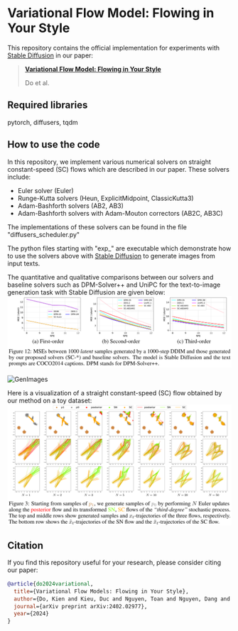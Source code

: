 # Variational Flow Model: Flowing in Your Style


This repository contains the official implementation for experiments with [Stable Diffusion](https://arxiv.org/abs/2112.10752) in our paper:
> [**Variational Flow Model: Flowing in Your Style**](https://arxiv.org/abs/2402.02977)
>
> Do et al.


## Required libraries
pytorch, diffusers, tqdm

## How to use the code
In this repository, we implement various numerical solvers on straight constant-speed (SC) flows which are described in our paper.
These solvers include:
- Euler solver (Euler)
- Runge-Kutta solvers (Heun, ExplicitMidpoint, ClassicKutta3)
- Adam-Bashforth solvers (AB2, AB3)
- Adam-Bashforth solvers with Adam-Mouton correctors (AB2C, AB3C)

The implementations of these solvers can be found in the file "diffusers_scheduler.py"

The python files starting with "exp_" are executable which demonstrate 
how to use the solvers above with [Stable Diffusion](https://huggingface.co/CompVis/stable-diffusion-v1-4) to generate images from input texts.

The quantitative and qualitative comparisons between our solvers and 
baseline solvers such as DPM-Solver++ and UniPC for the text-to-image generation task 
with Stable Diffusion are given below:
![SolversComparison](./asset/SolverComparison.png)
 
![GenImages](./asset/StableDiffusionGenImage.png)

Here is a visualization of a straight constant-speed (SC) flow 
obtained by our method on a toy dataset:
![SCFlow](./asset/SCFlow.png)


## Citation
If you find this repository useful for your research, please consider citing our paper:

```bibtex
@article{do2024variational,
  title={Variational Flow Models: Flowing in Your Style},
  author={Do, Kien and Kieu, Duc and Nguyen, Toan and Nguyen, Dang and Le, Hung and Nguyen, Dung and Nguyen, Thin},
  journal={arXiv preprint arXiv:2402.02977},
  year={2024}
}
```
